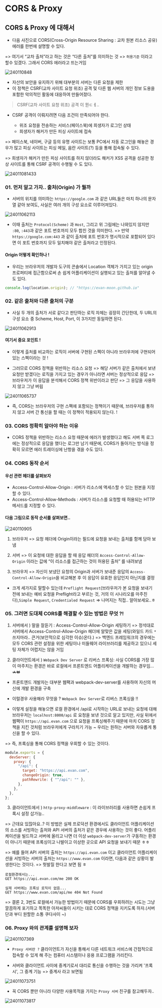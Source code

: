 # CORS & Proxy

## CORS & Proxy 에 대해서

- 다음 사진으로 CORS(Cross-Origin Resource Sharing : 교차 원본 리소스 공유) 에러를 한번에 설명할 수 있다.

=> 여기서 “교차 출처”라고 하는 것은 “다른 출처”를 의미하는 것
=> `허용기준` 이라고 할수 있겠다. 그래서 CORS 에러라고 뜨는거임

![240110848](./img/b_240110848.png)

- 자산의 보안을 유지하기 위해 대부분의 서버는 다른 요청을 제한
- 이 정책은 CSRF(교차 사이트 요청 위조) 공격 및 다른 웹 서버의 개인 정보 도용을 포함한 악의적인 활동에 대응하여 만들어졌다.

> CSRF(교차 사이트 요청 위조) 공격 이 뭔ㄷㅔ..

- CSRF 공격이 이뤄지려면 다음 조건이 만족되어야 한다.

  - 위조 요청을 전송하는 서비스(페이스북)에 희생자가 로그인 상태
  - 희생자가 해커가 만든 피싱 사이트에 접속

=> 페이스북, 네이버, 구글 등의 유명 사이트는 보통 PC에서 자동 로그인을 해놓은 경우가 많고 피싱 사이트는 피싱 메일, 음란 사이트(?) 등을 통해 접속될 수 있다.

=> 희생자가 해커가 만든 피싱 사이트를 하지 않더라도 해커가 XSS 공격을 성공한 정상 사이트를 통해 CSRF 공격이 수행될 수 도 있다.

![24011081433](./img/b_24011081433.png)

### 01. 먼저 알고 가자.. 출처(Origin) 가 뭘까

- 서버의 위치를 의미하는 `https://google.com` 과 같은 URL들은 마치 하나의 문자열 같아 보여도, 사실은 여러 개의 구성 요소로 이루어져있다.

![24011062113](./img/b_24011062113.png)

- 이때 출처는 `Protocol(Scheme)` 과 `Host`, 그리고 위 그림에는 나와있지 않지만 `:80`, `:443`과 같은 포트 번호까지 모두 합친 것을 의미한다.
  => 만약 `https://google.com:443` 과 같이 출처에 포트 번호가 명시적으로 포함되어 있다면 이 포트 번호까지 모두 일치해야 같은 출처라고 인정된다.

#### Origin 어떻게 확인하나 !

- 우리는 브라우저의 개발자 도구의 콘솔에서 Location 객체가 가지고 있는 origin 프로퍼티에 접근함으로써 손 쉽게 어플리케이션이 실행되고 있는 출처를 알아낼 수도 있다.

```js
console.log(location.origin); // "https://evan-moon.github.io"
```

### 02. 같은 출처와 다른 출처의 구분

- 사실 두 개의 출처가 서로 같다고 판단하는 로직 자체는 굉장히 간단한데, 두 URL의 구성 요소 중 Scheme, Host, Port, 이 3가지만 동일하면 된다.

![24011062913](./img/b_24011062913.png)

#### 여기서 중요 포인트 !

- 이렇게 출처를 비교하는 로직이 서버에 구현된 스펙이 아니라 브라우저에 구현되어 있는 스펙이라는 것 !

- 그러므로 CORS 정책을 위반하는 리소스 요청 => 해당 서버가 같은 출처에서 보낸 요청만 받겠다는 로직을 가지고 있는 경우가 아니라면 서버는 정상적으로 응답 =>
  브라우저가 이 응답을 분석해서 CORS 정책 위반이라고 판단 => 그 응답을 사용하지 않고 그냥 버림

![24011065737](./img/b_24011065737.png)

- 즉, CORS는 브라우저의 구현 스펙에 포함되는 정책이기 때문에, 브라우저를 통하지 않고 서버 간 통신을 할 때는 이 정책이 적용되지 않는다. !

### 03. CORS 정확히 알아야 하는 이유

- CORS 정책을 위반하는 리소스 요청 때문에 에러가 발생했다고 해도 서버 쪽 로그에는 정상적으로 응답을 했다는 로그만 남기 때문에, CORS가 돌아가는 방식을 정확히 모르면 에러 트레이싱에 난항을 겪을 수도 있다.

### 04. CORS 동작 순서

#### 우선 관련 헤더를 살펴보자

- Access-Control-Allow-Origin : 서버가 리소스에 액세스할 수 있는 원본을 지정할 수 있다.
- Access-Control-Allow-Methods : 서버가 리소스를 요청할 때 허용되는 HTTP 메서드를 지정할 수 있다.

#### 다음 그림으로 동작 순서를 살펴보면..

![240110905](./img/b_240110905.png)

1.  브라우저 => 요청 헤더에 Origin이라는 필드에 요청을 보내는 출처를 함께 담아 보냄
2.  서버 => 이 요청에 대한 응답을 할 때 응답 헤더의 `Access-Control-Allow-Origin` 이라는 값에 “이 리소스를 접근하는 것이 허용된 출처” 를 내려보냄

3.  브라우저 => 자신이 보냈던 요청의 Origin과 서버가 보내준 응답의 `Access-Control-Allow-Origin`을 비교해본 후 이 응답이 유효한 응답인지 아닌지를 결정

- 크게 세가지로 말할수 있는데 `Preflight Request`(브라우저가 본 요청을 보내기 전에 보내는 예비 요청을 Preflight라고 부르는 것, 거의 이 시나리오를 마주친다),`Simple Request`, `Credentialed Request` => 나머지는 직접.. 알아보세요..ㅎ

### 05. 그러면 도대체 CORS를 해결할 수 있는 방법은 무엇 ?!

1. 서버에서 ) 말을 잘듣기 : Access-Control-Allow-Origin 세팅하기 => 정석대로 서버에서 Access-Control-Allow-Origin 헤더에 알맞은 값을 세팅(와일드 카드 `*` 쓰지마라.. 큰거(보안적으로 심각한 이슈)온다.) => 백엔드 프레임워크의 경우에는 모두 CORS 관련 설정을 위한 세팅이나 미들웨어 라이브러리를 제공하고 있으니 세팅 자체가 어렵지는 않을 거임

2. 클라이언트에서 ) `Webpack Dev Server` 로 리버스 프록싱: 사실 CORS를 가장 많이 마주치는 환경은 바로 로컬에서 프론트엔드 어플리케이션을 개발하는 경우임...**~~ㅅㅂ~~**

- 프론트엔드 개발자는 대부분 웹팩과 webpack-dev-server를 사용하여 자신의 머신에 개발 환경을 구축
- 이럴경우 사용해라 무엇을 ? `Webpack Dev Server`로 리버스 프록싱을 !!

- 이렇게 설정을 해놓으면 로컬 환경에서 /api로 시작하는 URL로 보내는 요청에 대해 브라우저는 `localhost:8000/api` 로 요청을 보낸 것으로 알고 있지만, 사실 뒤에서 웹팩이 `https://api.evan.com` 으로 요청을 프록싱해주기 때문에 마치 CORS 정책을 지킨 것처럼 브라우저에게 구라치기 가능 ~ 우리는 원하는 서버와 자유롭게 통신을 할 수 있다.

=> 즉, 프록싱을 통해 CORS 정책을 우회할 수 있는 것이다.

```js
module.exports = {
  devServer: {
    proxy: {
      "/api": {
        target: "https://api.evan.com",
        changeOrigin: true,
        pathRewrite: { "^/api": "" },
      },
    },
  },
};
```

3. 클라이언트에서 ) `http-proxy-middleware` : 이 라이브러리를 사용하면 손쉽게 프록시 설정 삽가능..

=> 근데요 있잖아요..? 이 방법은 실제 프로덕션 환경에서도 클라이언트 어플리케이션의 소스를 서빙하는 출처와 API 서버의 출처가 같은 경우에 사용하는 것이 좋다. 어플리케이션을 빌드하고 서버에 올리고 나면 더 이상 `webpack-dev-server`가 구동하는 환경이 아니기 때문에 프록싱이고 나발이고 이상한 곳으로 API 요청을 보내기 때문 ㅎㅎ

=> 예를 들어 API 서버의 출처는 `https://api.evan.com` 이고 클라이언트 어플리케이션을 서빙하는 서버의 출처는 `https://www.evan.com` 이라면, 다음과 같은 상황이 발생한다는 것이다. => 헛발질 한다고 보면 됨 ㅎ

```http
로컬환경에서는...
GET https://api.evan.com/me 200 OK

실제 서버에는 프록싱 로직이 없음...
GET https://www.evan.com/api/me 404 Not Found
```

=> 결론 2, 3번도 로컬에서 가능한 방법이기 때문에 CORS를 우회하려는 시도는 그냥 깔끔하게 포기하고 똑똑한 아저씨들이 시키는 대로 CORS 정책을 지키도록 하자.(서버단과 부디 원할한 소통 쿠다사이 ~)

### 06. Proxy 와의 관계를 설명해 보자

![2401107369](./img/b_2401107369.png)

- `Proxy 서버란 ?` 클라이언트가 자신을 통해서 다른 네트워크 서비스에 간접적으로 접속할 수 있게 해 주는 컴퓨터 시스템이나 응용 프로그램을 가리킨다.

- 서버와 클라이언트 사이에 중계기로서 대리로 통신을 수행하는 것을 가리켜 '프록시', 그 중계 기능 => 중계사 라고 보면됨

![24011073751](./img/b_24011073751.png)

- 꼭 CORS 뿐만 아니라 다양한 사용목적을 가지는 `Proxy 서버` 친구를 참고해두자..

![24011073817](./img/b_24011073817.png)
